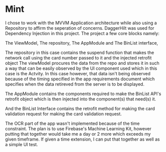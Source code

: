 # Mint

I chose to work with the MVVM Application architecture while also using a Repository to affirm the seperation of concerns.
DaggerHilt was used for Dependency Injection in this project.
The project a few core blocks namely:

The ViewModel, The repository, The AppModule and The BinList interface,


The repository in this case contains the suspend function that makes the network call using the card number passed to it and the injected retrofit object
The viewModel procures the data from the repo and stores it in such a way that can be easily observed by the UI component used which in this case is the Actvity.
In this case however, that data isn't being observed because of the timing specified in the app requirements document which specifies when the data retireved from the server is to be 
displayed.

The AppModule contains the components required to make the BinList API's retrofit object which is then injected into the component(s) that need(s) it.

And the BinList Interface contains the retrofit method for making the card validation request for making the card validation request.


The OCR part of the app wasn't implemented because of the time constraint.
The plan is to use Firebase's Machine Learning Kit, however putting that together would take me a day or 2 more which exceeds my given timeframe. 
If given a time extension, I can put that together as well as a simple UI test.
